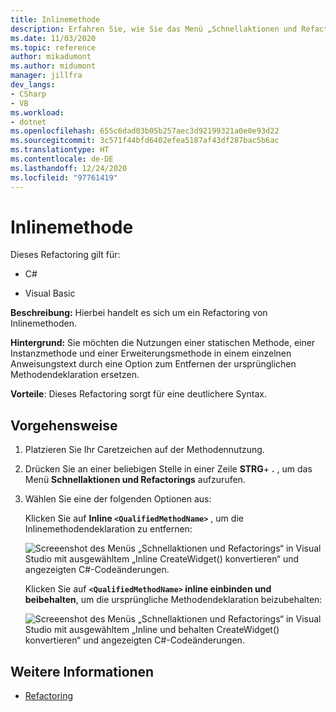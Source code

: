 ```yaml
---
title: Inlinemethode
description: Erfahren Sie, wie Sie das Menü „Schnellaktionen und Refactorings“ in Visual Studio verwenden, um Inlinemethodendeklarationen umzugestalten und eine klarere Syntax bereitzustellen.
ms.date: 11/03/2020
ms.topic: reference
author: mikadumont
ms.author: midumont
manager: jillfra
dev_langs:
- CSharp
- VB
ms.workload:
- dotnet
ms.openlocfilehash: 655c6dad03b05b257aec3d92199321a0e0e93d22
ms.sourcegitcommit: 3c571f44bfd6402efea5187af43df287bac5b6ac
ms.translationtype: HT
ms.contentlocale: de-DE
ms.lasthandoff: 12/24/2020
ms.locfileid: "97761419"
---
```

# <a name="inline-method"></a>Inlinemethode

Dieses Refactoring gilt für:

- C#

- Visual Basic

**Beschreibung:** Hierbei handelt es sich um ein Refactoring von Inlinemethoden. 

**Hintergrund:** Sie möchten die Nutzungen einer statischen Methode, einer Instanzmethode und einer Erweiterungsmethode in einem einzelnen Anweisungstext durch eine Option zum Entfernen der ursprünglichen Methodendeklaration ersetzen.

**Vorteile**:  Dieses Refactoring sorgt für eine deutlichere Syntax.

## <a name="how-to"></a>Vorgehensweise

1. Platzieren Sie Ihr Caretzeichen auf der Methodennutzung.

2. Drücken Sie an einer beliebigen Stelle in einer Zeile **STRG**+ **.** , um das Menü **Schnellaktionen und Refactorings** aufzurufen.

3. Wählen Sie eine der folgenden Optionen aus: 
    
   Klicken Sie auf **Inline `<QualifiedMethodName>`** , um die Inlinemethodendeklaration zu entfernen: 

    ![Screeenshot des Menüs „Schnellaktionen und Refactorings“ in Visual Studio mit ausgewähltem „Inline CreateWidget() konvertieren“ und angezeigten C#-Codeänderungen.](media/inline-method-remove-declaration.png)

   Klicken Sie auf **`<QualifiedMethodName>` inline einbinden und beibehalten**, um die ursprüngliche Methodendeklaration beizubehalten: 

    ![Screeenshot des Menüs „Schnellaktionen und Refactorings“ in Visual Studio mit ausgewähltem „Inline und behalten CreateWidget() konvertieren“ und angezeigten C#-Codeänderungen.](media/inline-method-preserve-declaration.png)

## <a name="see-also"></a>Weitere Informationen

- [Refactoring](../refactoring-in-visual-studio.md)
